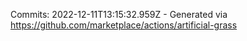 Commits: 2022-12-11T13:15:32.959Z - Generated via https://github.com/marketplace/actions/artificial-grass
<br>
